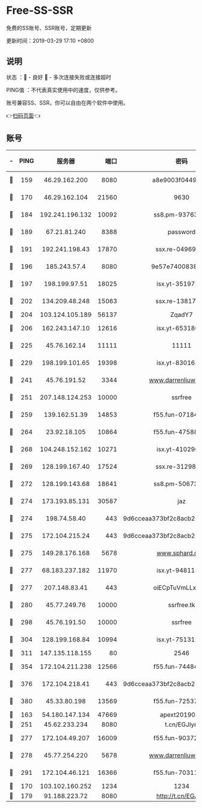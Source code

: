 # Free-SS-SSR

免费的SS账号、SSR账号，定期更新

更新时间：2019-03-29 17:10 +0800

## 说明

状态     ：🙂 - 良好 🙁 - 多次连接失败或连接超时

PING值   ：不代表真实使用中的速度，仅供参考。

账号兼容SS、SSR，你可以自由在两个软件中使用。

👉[扫码页面](https://liesauer.github.io/Free-SS-SSR/)👈

## 账号

|-|PING|服务器|端口|密码|加密方式|区域|
|:----:|:----:|:-----:|-----:|:----:|:----:|:----:|
|🙂|159|46.29.162.200|8080|a8e9003f0449cea5|chacha20-ietf|RU|
|🙂|170|46.29.162.104|21560|9630|aes-128-ctr|RU|
|🙂|184|192.241.196.132|10092|ss8.pm-93763779|aes-256-cfb|US|
|🙂|189|67.21.81.240|8388|password|aes-256-cfb|US|
|🙂|191|192.241.198.43|17870|ssx.re-04969397|aes-256-cfb|US|
|🙂|196|185.243.57.4|8080|9e57e7400838a01e|chacha20-ietf|US|
|🙂|197|198.199.97.51|18025|isx.yt-35197208|aes-256-cfb|US|
|🙂|202|134.209.48.248|15063|ssx.re-13817997|aes-256-cfb|US|
|🙂|204|103.124.105.189|56137|ZqadY7|chacha20|US|
|🙂|206|162.243.147.10|12616|isx.yt-65318053|aes-256-cfb|US|
|🙂|225|45.76.162.14|11111|11111|aes-256-cfb|SG|
|🙂|229|198.199.101.65|19398|isx.yt-83016389|aes-256-cfb|US|
|🙂|241|45.76.191.52|3344|www.darrenliuwei.com|aes-256-cfb|JP|
|🙂|251|207.148.124.253|10000|ssrfree|aes-256-cfb|SG|
|🙂|259|139.162.51.39|14853|f55.fun-07184918|aes-256-cfb|SG|
|🙂|264|23.92.18.105|10864|f55.fun-47588701|aes-256-cfb|US|
|🙂|268|104.248.152.162|10271|isx.yt-41029638|aes-256-cfb|SG|
|🙂|269|128.199.167.40|17524|ssx.re-31298254|aes-256-cfb|SG|
|🙂|272|128.199.143.68|18641|ss8.pm-50673139|aes-256-cfb|SG|
|🙂|274|173.193.85.131|30587|jaz|aes-256-cfb|US|
|🙂|274|198.74.58.40|443|9d6cceaa373bf2c8acb22e60b6a58be6|aes-256-cfb|US|
|🙂|275|172.104.215.24|443|9d6cceaa373bf2c8acb22e60b6a58be6|aes-256-cfb|US|
|🙂|275|149.28.176.168|5678|www.sphard.com|aes-256-cfb|AU|
|🙂|277|68.183.237.182|11970|isx.yt-94811396|aes-256-cfb|SG|
|🙂|277|207.148.83.41|443|oiECpTuVmLLxk4Ts|aes-256-cfb|AU|
|🙂|280|45.77.249.76|10000|ssrfree.tk|aes-256-cfb|SG|
|🙂|298|45.76.191.50|10000|ssrfree|aes-256-cfb|SG|
|🙂|304|128.199.168.84|10994|isx.yt-75131252|aes-256-cfb|SG|
|🙂|311|147.135.118.155|80|2546|chacha20|US|
|🙂|354|172.104.211.238|12566|f55.fun-74484469|aes-256-cfb|US|
|🙂|376|172.104.218.41|443|9d6cceaa373bf2c8acb22e60b6a58be6|aes-256-cfb|US|
|🙂|380|45.33.80.198|13569|f55.fun-72537526|aes-256-cfb|US|
|🙂|163|54.180.147.134|47669|apext2019001|chacha20|KR|
|🙂|251|45.62.233.234|8080|t.cn/EGJIyrl|rc4-md5|CA|
|🙂|277|172.104.49.207|16009|f55.fun-90372646|aes-256-cfb|SG|
|🙂|278|45.77.254.220|5678|www.darrenliuwei.com|aes-256-cfb|SG|
|🙂|291|172.104.46.121|16366|f55.fun-70311156|aes-256-cfb|SG|
|🙁|170|103.102.160.252|1234|1234|rc4-md5|JP|
|🙁|179|91.188.223.72|8080|http://t.cn/EGJIyrl|rc4-md5|RU|
